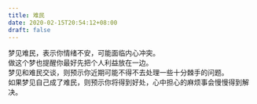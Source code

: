 ```yaml
---
title: 难民
date: 2020-02-15T20:54:12+08:00
draft: false
---
```


梦见难民，表示你情绪不安，可能面临内心冲突。<br>
做这个梦也提醒你最好先把个人利益放在一边。<br>
梦见和难民交谈，则预示你近期可能不得不去处理一些十分棘手的问题。<br>
如果梦见自己成了难民，则预示你将得到好处，心中担心的麻烦事会慢慢得到解决。<br>
